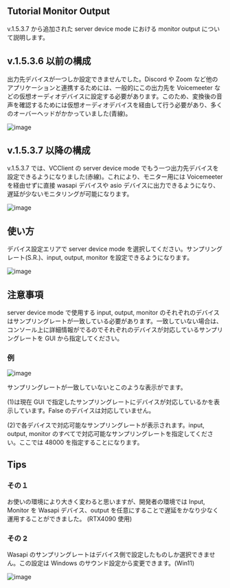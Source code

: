 ## Tutorial Monitor Output

v.1.5.3.7 から追加された server device mode における monitor output について説明します。

## v.1.5.3.6 以前の構成

出力先デバイスが一つしか設定できませんでした。Discord や Zoom など他のアプリケーションと連携するためには、一般的にこの出力先を Voicemeeter などの仮想オーディオデバイスに設定する必要があります。このため、変換後の音声を確認するためには仮想オーディオデバイスを経由して行う必要があり、多くのオーバーヘッドがかかっていました(青線)。

![image](https://github.com/w-okada/voice-changer/assets/48346627/faba8fdf-cfa5-468f-a56b-3fa986fb45a1)

## v.1.5.3.7 以降の構成

v.1.5.3.7 では、VCClient の server device mode でもう一つ出力先デバイスを設定できるようになりました(赤線)。これにより、モニター用には Voicemeeter を経由せずに直接 wasapi デバイスや asio デバイスに出力できるようになり、遅延が少ないモニタリングが可能になります。

![image](https://github.com/w-okada/voice-changer/assets/48346627/1d5065eb-b042-4521-ade3-66828c87a712)

## 使い方

デバイス設定エリアで server device mode を選択してください。サンプリングレート(S.R.)、input, output, monitor を設定できるようになります。

![image](https://github.com/w-okada/voice-changer/assets/48346627/c15e6800-75ec-410b-87f2-c96d0c697c91)

## 注意事項

server device mode で使用する input, output, monitor のそれぞれのデバイスはサンプリングレートが一致している必要があります。一致していない場合は、コンソール上に詳細情報がでるのでそれぞれのデバイスが対応しているサンプリングレートを GUI から指定してください。

### 例

![image](https://github.com/w-okada/voice-changer/assets/48346627/d621d356-5710-4766-932e-43b7d520df5f)

サンプリングレートが一致していないとこのような表示がでます。

(1)は現在 GUI で指定したサンプリングレートにデバイスが対応しているかを表示しています。False のデバイスは対応していません。

(2)で各デバイスで対応可能なサンプリングレートが表示されます。input, output, monitor のすべてで対応可能なサンプリングレートを指定してください。ここでは 48000 を指定することになります。

## Tips

### その１

お使いの環境により大きく変わると思いますが、開発者の環境では Input, Monitor を Wasapi デバイス、output を任意にすることで遅延をかなり少なく運用することができました。
(RTX4090 使用)

### その 2

Wasapi のサンプリングレートはデバイス側で設定したものしか選択できません。この設定は Windows のサウンド設定から変更できます。(Win11)

![image](https://github.com/w-okada/voice-changer/assets/48346627/300c8cf0-cb7d-4f24-8253-fa313caee5df)
